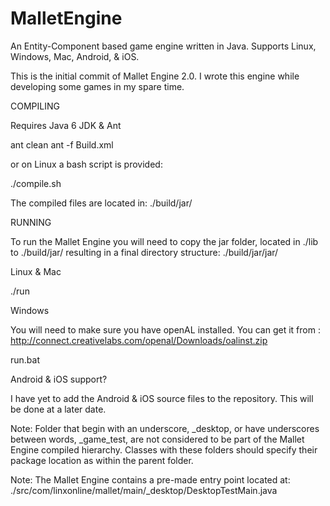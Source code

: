 MalletEngine
============

An Entity-Component based game engine written in Java. Supports Linux, Windows, Mac, Android, &amp; iOS.

This is the initial commit of Mallet Engine 2.0. I wrote this engine while developing some 
games in my spare time.

COMPILING

Requires Java 6 JDK & Ant

ant clean
ant -f Build.xml

or on Linux a bash script is provided:

./compile.sh

The compiled files are located in: ./build/jar/

RUNNING

To run the Mallet Engine you will need to copy the jar folder, located in ./lib to ./build/jar/ resulting 
in a final directory structure: ./build/jar/jar/

Linux &amp; Mac

./run

Windows

You will need to make sure you have openAL installed. You can get it from : http://connect.creativelabs.com/openal/Downloads/oalinst.zip

run.bat


Android &amp; iOS support?

I have yet to add the Android &amp; iOS source files to the repository. This will be done at a later date.

Note:
Folder that begin with an underscore, _desktop, or have underscores between words, _game_test, are not considered to be part of the 
Mallet Engine compiled hierarchy. Classes with these folders should specify their package location as within the parent folder.

Note:
The Mallet Engine contains a pre-made entry point located at: ./src/com/linxonline/mallet/main/_desktop/DesktopTestMain.java
